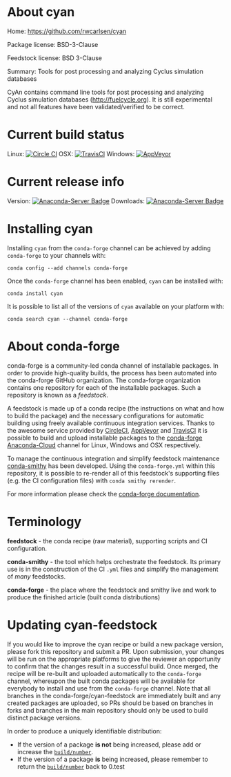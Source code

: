 About cyan
==========

Home: https://github.com/rwcarlsen/cyan

Package license: BSD-3-Clause

Feedstock license: BSD 3-Clause

Summary: Tools for post processing and analyzing Cyclus simulation databases

CyAn contains command line tools for post processing and analyzing Cyclus
simulation databases (http://fuelcycle.org). It is still experimental and
not all features have been validated/verified to be correct.


Current build status
====================

Linux: [![Circle CI](https://circleci.com/gh/conda-forge/cyan-feedstock.svg?style=shield)](https://circleci.com/gh/conda-forge/cyan-feedstock)
OSX: [![TravisCI](https://travis-ci.org/conda-forge/cyan-feedstock.svg?branch=master)](https://travis-ci.org/conda-forge/cyan-feedstock)
Windows: [![AppVeyor](https://ci.appveyor.com/api/projects/status/github/conda-forge/cyan-feedstock?svg=True)](https://ci.appveyor.com/project/conda-forge/cyan-feedstock/branch/master)

Current release info
====================
Version: [![Anaconda-Server Badge](https://anaconda.org/conda-forge/cyan/badges/version.svg)](https://anaconda.org/conda-forge/cyan)
Downloads: [![Anaconda-Server Badge](https://anaconda.org/conda-forge/cyan/badges/downloads.svg)](https://anaconda.org/conda-forge/cyan)

Installing cyan
===============

Installing `cyan` from the `conda-forge` channel can be achieved by adding `conda-forge` to your channels with:

```
conda config --add channels conda-forge
```

Once the `conda-forge` channel has been enabled, `cyan` can be installed with:

```
conda install cyan
```

It is possible to list all of the versions of `cyan` available on your platform with:

```
conda search cyan --channel conda-forge
```


About conda-forge
=================

conda-forge is a community-led conda channel of installable packages.
In order to provide high-quality builds, the process has been automated into the
conda-forge GitHub organization. The conda-forge organization contains one repository
for each of the installable packages. Such a repository is known as a *feedstock*.

A feedstock is made up of a conda recipe (the instructions on what and how to build
the package) and the necessary configurations for automatic building using freely
available continuous integration services. Thanks to the awesome service provided by
[CircleCI](https://circleci.com/), [AppVeyor](http://www.appveyor.com/)
and [TravisCI](https://travis-ci.org/) it is possible to build and upload installable
packages to the [conda-forge](https://anaconda.org/conda-forge)
[Anaconda-Cloud](http://docs.anaconda.org/) channel for Linux, Windows and OSX respectively.

To manage the continuous integration and simplify feedstock maintenance
[conda-smithy](http://github.com/conda-forge/conda-smithy) has been developed.
Using the ``conda-forge.yml`` within this repository, it is possible to re-render all of
this feedstock's supporting files (e.g. the CI configuration files) with ``conda smithy rerender``.

For more information please check the [conda-forge documentation](https://conda-forge.org/docs/).

Terminology
===========

**feedstock** - the conda recipe (raw material), supporting scripts and CI configuration.

**conda-smithy** - the tool which helps orchestrate the feedstock.
                   Its primary use is in the construction of the CI ``.yml`` files
                   and simplify the management of *many* feedstocks.

**conda-forge** - the place where the feedstock and smithy live and work to
                  produce the finished article (built conda distributions)


Updating cyan-feedstock
=======================

If you would like to improve the cyan recipe or build a new
package version, please fork this repository and submit a PR. Upon submission,
your changes will be run on the appropriate platforms to give the reviewer an
opportunity to confirm that the changes result in a successful build. Once
merged, the recipe will be re-built and uploaded automatically to the
`conda-forge` channel, whereupon the built conda packages will be available for
everybody to install and use from the `conda-forge` channel.
Note that all branches in the conda-forge/cyan-feedstock are
immediately built and any created packages are uploaded, so PRs should be based
on branches in forks and branches in the main repository should only be used to
build distinct package versions.

In order to produce a uniquely identifiable distribution:
 * If the version of a package **is not** being increased, please add or increase
   the [``build/number``](http://conda.pydata.org/docs/building/meta-yaml.html#build-number-and-string).
 * If the version of a package **is** being increased, please remember to return
   the [``build/number``](http://conda.pydata.org/docs/building/meta-yaml.html#build-number-and-string)
   back to 0.test
